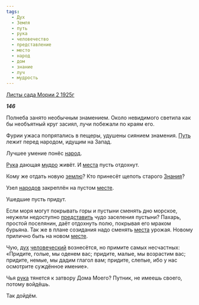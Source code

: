 ```yaml
---
tags:
  - Дух
  - Земля
  - путь
  - рука
  - человечество
  - представление
  - место
  - народ
  - дом
  - знание
  - луч
  - мудрость
---
```

[Листы сада Мории 2 1925г](https://127.0.0.1:4002/agni/1925)

___146___

Полнеба занято необычным знамением. Около невидимого светила как бы необъятный круг засиял, лучи побежали по краям его.   

Фурии ужаса попрятались в пещеры, удушены сиянием знамения. [Путь](../../../tags/#путь) лежит перед народом, идущим на Запад.   

Лучшее умение понёс [народ](../../../tags/#народ).   

[Рука](../../../tags/#[рука](../../../tags/#рука)) дающая [мудро](../../../tags/#мудрость) живёт. И [места](../../../tags/#место) пусть отдохнут.   

Кому же отдать новую [землю](../../../tags/#Земля)? Кто принесёт щепоть старого [Знания](../../../tags/#знание)?   

Узел [народов](../../../tags/#народ) закреплён на пустом [месте](../../../tags/#место).   

Ушедшие пусть придут.   

Если моря могут покрывать горы и пустыни сменять дно морское, неужели недоступно [представить](../../../tags/#представление) чудо заселения пустыни? Пахарь, простой поселянин, даёт отдохнуть полю, покрывая его мраком бурьяна. Так же в плане созидания надо сменять [места](../../../tags/#место) урожая. Новому прилично быть на новом [месте](../../../tags/#место).   

Чую, [дух](../../../tags/#Дух) [человеческий](../../../tags/#человечество) вознесётся, но примите самых несчастных: «Придите, голые, мы оденем вас; придите, малые, мы возрастим вас; придите, немые, мы дадим глагол вам; придите, слепые, ибо у нас осмотрите суждённое имение».   

Чья [рука](../../../tags/#рука) тянется к затвору Дома Моего? Путник, не имеешь своего, потому войдёшь.   

Так дойдём.   

